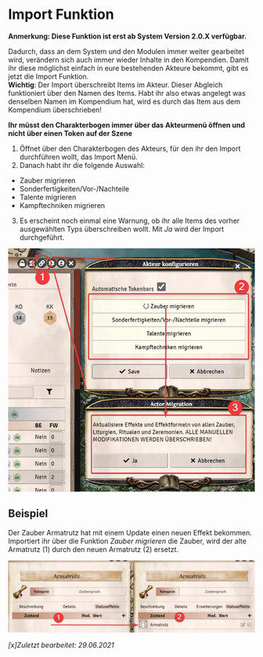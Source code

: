 # Import Funktion
**Anmerkung: Diese Funktion ist erst ab System Version 2.0.X verfügbar.**  
  
Dadurch, dass an dem System und den Modulen immer weiter gearbeitet wird, verändern sich auch immer wieder Inhalte in den Kompendien. Damit ihr diese möglichst einfach in eure bestehenden Akteure bekommt, gibt es jetzt die Import Funktion.   
**Wichtig**: Der Import überschreibt Items im Akteur. Dieser Abgleich funktioniert über den Namen des Items. Habt ihr also etwas angelegt was denselben Namen im Kompendium hat, wird es durch das Item aus dem Kompendium überschrieben!  
  
**Ihr müsst den Charakterbogen immer über das Akteurmenü öffnen und nicht über einen Token auf der Szene**  
1. Öffnet über den Charakterbogen des Akteurs, für den ihr den Import durchführen wollt, das Import Menü.
2. Danach habt ihr die folgende Auswahl:
  * Zauber migrieren
  * Sonderfertigkeiten/Vor-/Nachteile 
  * Talente migrieren
  * Kampftechniken migrieren
3. Es erscheint noch einmal eine Warnung, ob ihr alle Items des vorher ausgewählten Typs überschreiben wollt. Mit *Ja* wird der Import durchgeführt.

![Import Funktion](de/images/Import_Funktion.jpg)

## Beispiel
Der Zauber Armatrutz hat mit einem Update einen neuen Effekt bekommen. Importiert ihr über die Funktion *Zauber migrieren* die Zauber, wird der alte Armatrutz (1) durch den neuen Armatrutz (2) ersetzt.
  
  ![Import Armatrutz](de/images/Import_Funktion_Beispiel.jpg)
  
*[x]Zuletzt bearbeitet: 29.06.2021*
